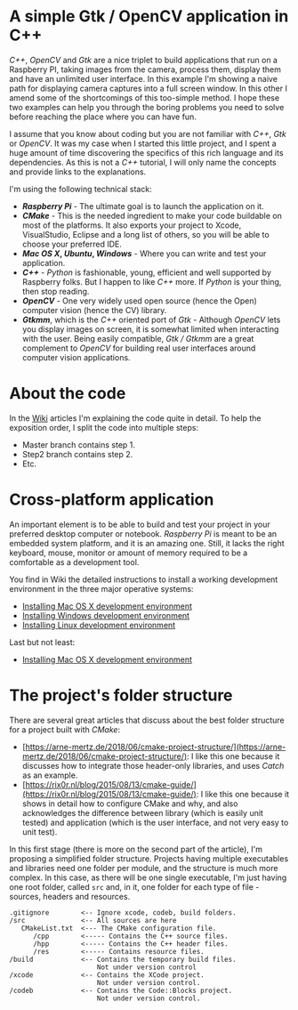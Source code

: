 # A simple Gtk / OpenCV application in C++

_C++_, _OpenCV_ and _Gtk_ are a nice triplet to build applications that run on a Raspberry PI, taking images from the camera, process them, display them and have an unlimited user interface. In this example I'm showing a naive path for displaying camera captures into a full screen window. In this other I amend some of the shortcomings of this too-simple method. I hope these two examples can help you through the boring problems you need to solve before reaching the place where you can have fun.

I assume that you know about coding but you are not familiar with _C++_, _Gtk_ or _OpenCV_. It was my case when I started this little project, and I spent a huge amount of time discovering the specifics of this rich language and its dependencies. As this is not a _C++_ tutorial, I will only name the concepts and provide links to the explanations.

I'm using the following technical stack:

* **_Raspberry Pi_** - The ultimate goal is to launch the application on it.
* **_CMake_** - This is the needed ingredient to make your code buildable on most of the platforms. It also exports your project to  Xcode, VisualStudio, Eclipse and a long list of others, so you will be able to choose your preferred IDE.
* **_Mac OS X_, _Ubuntu_, _Windows_** - Where you can write and test your application.
* **_C++_** - _Python_ is fashionable, young, efficient and well supported by Raspberry folks. But I happen to like _C++_ more. If _Python_ is your thing, then stop reading.
* **_OpenCV_** - One very widely used open source (hence the Open) computer vision (hence the CV) library.
* **_Gtkmm_**, which is the _C++_ oriented port of _Gtk_ - Although _OpenCV_ lets you display images on screen, it is somewhat limited when interacting with the user. Being easily compatible, _Gtk / Gtkmm_ are a great complement to _OpenCV_ for building real user interfaces around computer vision applications.

# About the code
In the [Wiki](wiki) articles I'm explaining the code quite in detail. To help the exposition order, I split the code into multiple steps:
- Master branch contains step 1.
- Step2 branch contains step 2.
- Etc.

# Cross-platform application
An important element is to be able to build and test your project in your preferred desktop computer or notebook. _Raspberry Pi_ is meant to be an embedded system platform, and it is an amazing one. Still, it lacks the right keyboard, mouse, monitor or amount of memory required to be a comfortable as a development tool.

You find in Wiki the detailed instructions to install a working development environment in the three major operative systems:

* [Installing Mac OS X development environment](wiki/Mac-OS-X-development-environment)
* [Installing Windows development environment](wiki/Windows-development-environment)
* [Installing Linux development environment](wiki/Linux-development-environment)


Last but not least:

* [Installing Mac OS X development environment](wiki/Installing-on-Raspberry-PI)

# The project's folder structure

There are several great articles that discuss about the best folder structure for a project built with _CMake_:


 * [https://arne-mertz.de/2018/06/cmake-project-structure/](https://arne-mertz.de/2018/06/cmake-project-structure/): I like this one because it discusses how to integrate those header-only libraries, and uses _Catch_ as an example.
 * [https://rix0r.nl/blog/2015/08/13/cmake-guide/](https://rix0r.nl/blog/2015/08/13/cmake-guide/): I like this one because it shows in detail how to configure CMake and why, and also acknowledges the difference between library (which is easily unit tested) and application (which is the user interface, and not very easy to unit test).


In this first stage (there is more on the second part of the article), I'm proposing a simplified folder structure. Projects having multiple executables and libraries need one folder per module, and the structure is much more complex. In this case, as there will be one single executable, I'm just having one root folder, called ``src`` and, in it, one folder for each type of file - sources, headers and resources.

```
.gitignore        <-- Ignore xcode, codeb, build folders.
/src              <-- All sources are here
   CMakeList.txt  <--- The CMake configuration file.
      /cpp        <----- Contains the C++ source files.
      /hpp        <----- Contains the C++ header files.
      /res        <----- Contains resource files.
/build            <-- Contains the temporary build files. 
                      Not under version control
/xcode            <-- Contains the XCode project.
                      Not under version control.
/codeb            <-- Contains the Code::Blocks project. 
                      Not under version control. 
```
